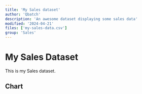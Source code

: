 ```yaml
---
title: 'My Sales dataset'
author: 'Qbatch'
description: 'An awesome dataset displaying some sales data'
modified: '2024-04-21'
files: ['my-sales-data.csv']
group: 'Sales'
---
```


# My Sales Dataset

This is my Sales dataset.

## Chart

<LineChart 
    title="Sales Revenue By Year"  
    xAxis="Year"
    yAxis="Sales Revenue (in millions)" 
    data="my-sales-data.csv"
/>